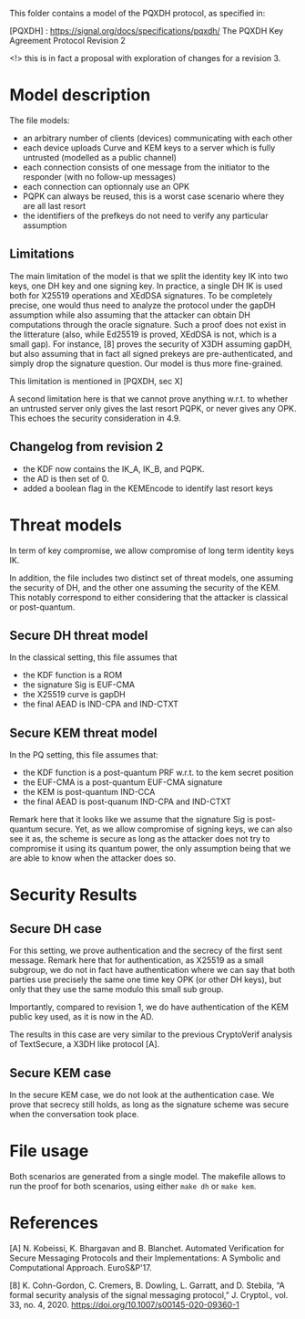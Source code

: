 This folder contains a model of the PQXDH protocol, as specified in:

[PQXDH] : https://signal.org/docs/specifications/pqxdh/
	  The PQXDH Key Agreement Protocol
	  Revision 2

<!> this is in fact a proposal with exploration of changes for a revision 3.

# Model description

The file models:
- an arbitrary number of clients (devices) communicating with each other
- each device uploads Curve and KEM keys to a server which is fully untrusted (modelled as a public channel)
- each connection consists of one message from the initiator to the responder (with no follow-up messages)
- each connection can optionnaly use an OPK
- PQPK can always be reused, this is a worst case scenario where they are all last resort
- the identifiers of the prefkeys do not need to verify any particular assumption

## Limitations

The main limitation of the model is that we split the identity key IK into two keys, one DH key and one signing key. In practice, a single DH IK is used both for X25519 operations and XEdDSA signatures. To be completely precise, one would thus need to analyze the protocol under the gapDH assumption while also assuming that the attacker can obtain DH computations through the oracle signature. Such a proof does not exist in the litterature (also, while Ed25519 is proved, XEdDSA is not, which is a small gap). For instance, [8] proves the security of X3DH assuming gapDH, but also assuming that in fact all signed prekeys are pre-authenticated, and simply drop the signature question. Our model is thus more fine-grained. 

This limitation is mentioned in  [PQXDH, sec X]

A second limitation here is that we cannot prove anything w.r.t. to whether an untrusted server only gives the last resort PQPK, or never gives any OPK. This echoes the security consideration in 4.9.

## Changelog from revision 2

* the KDF now contains the IK_A, IK_B, and PQPK.
* the AD is then set of 0.
* added a boolean flag in the KEMEncode to identify last resort keys

# Threat models

In term of key compromise, we allow compromise of long term identity keys IK.

In addition, the file includes two distinct set of threat models, one assuming the security of DH, and the other one assuming the security of the KEM. This notably correspond to either considering that the attacker is classical or post-quantum.

## Secure DH threat model

In the classical setting, this file assumes that
 * the KDF function is a ROM
 * the signature Sig is EUF-CMA
 * the X25519 curve is gapDH
 * the final AEAD is IND-CPA and IND-CTXT
 

## Secure KEM threat model
 
In the PQ setting, this file assumes that:
 * the KDF function is a post-quantum PRF w.r.t. to the kem secret position
 * the EUF-CMA is a post-quantum EUF-CMA signature
 * the KEM is post-quantum IND-CCA
 * the final AEAD is post-quanum IND-CPA and IND-CTXT
 
 Remark here that it looks like we assume that the signature Sig is post-quantum secure. Yet, as we allow compromise of signing keys, we can also see it as, the scheme is secure as long as the attacker does not try to compromise it using its quantum power, the only assumption being that we are able to know when the attacker does so. 
 

# Security Results

## Secure DH case

For this setting, we prove authentication and the secrecy of the first sent message. Remark here that for authentication, as X25519 as a small subgroup, we do not in fact have authentication where we can say that both parties use precisely the same one time key OPK (or other DH keys), but only that they use the same modulo this small sub group.

Importantly, compared to revision 1, we do have authentication of the KEM public key used, as it is now in the AD.

The results in this case are very similar to the previous CryptoVerif analysis of TextSecure, a X3DH like protocol [A].

## Secure KEM case

In the secure KEM case, we do not look at the authentication case. We prove that secrecy still holds, as long as the signature scheme was secure when the conversation took place. 

# File usage

Both scenarios are generated from a single model. The makefile allows to run the proof for both scenarios, using either `make dh` or `make kem`.

# References

[A] N. Kobeissi, K. Bhargavan and B. Blanchet. Automated Verification for Secure Messaging Protocols and their Implementations: A Symbolic and Computational Approach. EuroS&P'17.

[8] K. Cohn-Gordon, C. Cremers, B. Dowling, L. Garratt, and D. Stebila, “A formal security analysis of the signal messaging protocol,” J. Cryptol., vol. 33, no. 4, 2020. https://doi.org/10.1007/s00145-020-09360-1
